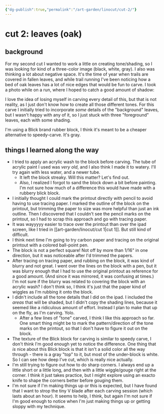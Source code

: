 ```yaml
---
{"dg-publish":true,"permalink":"/art-garden/linocut/cut-2/"}
---
```


# cut 2: leaves (oak)

## background

For my second cut I wanted to work a little on creating tone/shading, so I was looking for kind of a three-color image (black, white, gray). I also was thinking a lot about negative space. It's the time of year when trails are covered in fallen leaves, and while trail running I've been noticing how a bed of oak leaves has a lot of nice edges that would be fun to carve. I took a photo while on a run, where I hoped to catch a good amount of shadow: 

I love the idea of losing myself in carving every detail of this, but that is not reality, as I just don't know how to create all those different tones. For this carve I initially tried to incorporate _some_ details of the "background" leaves, but I wasn't happy with any of it, so I just stuck with three "foreground" leaves, each with some shading.

I'm using a Blick brand rubber block, I think it's meant to be a cheaper alternative to speedy-carve. It's gray.

## things I learned along the way

- I tried to apply an acrylic wash to the block before carving. The tube of acrylic paint I used was _very old_, and I also think I made it to watery. I'll try again with less water, and a newer tube.
	- It left the block streaky. Will this matter? Let's find out.
	- Also, I realized I forgot to sand the block down a bit before painting. I'm not sure how much of a difference this would have made with a rubbery blick block. 
- I initially thought I could mark the printout directly with pencil to avoid having to use tracing paper. I marked the outline of the block on the printout, but trimming the paper to size was more helpful than just an ink outline. Then I discovered that I couldn't see the pencil marks on the printout, so I had to scrap this approach and go with tracing paper.
- It was wayyyyy easier to trace over the printout than over the ipad screen, like I tried in [[art-garden/linocut/cut 1\|cut 1]]. But still kind of difficult. 
- I think next time I'm going to try carbon paper and tracing on the original printout with a colored ball-point pen. 
- The block is not a perfect square! Not off by more than 1/16" in one direction, but it was noticeable after I'd trimmed the papers. 
- After tracing on tracing paper, and rubbing on the block, it was kind of blurry and not great. I went over the lines on the block with a pen, but it was blurry enough that I had to use the original printout as reference for a good amount. (And since it was mirrored, it was confusing at times.) I'm not sure if the blurry was related to covering the block with an acrylic wash? I don't think so, I think it's just that the paper kind of wiggles as I'm rubbing it onto the block.
- I didn't include all the tone details that I did on the ipad. I included the _areas_ that will be shaded, but I didn't copy the shading lines, because it seemed like a ridiculous amount of effort. Instead I plan to make that up on the fly, as I'm carving. Yolo.
	- After a few lines of "tone" carved, I think I like this approach so far. One smart thing might be to mark the pattern/direction of the tone marks on the printout, so that I don't have to figure it out on the block.
- The texture of the Blick block for carving is similar to speedy carve, I don't think I'm good enough yet to notice the difference. One thing that _is_ nice about this Blick block is that it isn't a solid color all the way through - there is a gray "top" to it, but most of the under-block is white. So I can see how deep I've cut, which is really nice actually.
- I'm still trying to figure out how to do sharp corners. I always end up a little short or a little long, and then with a little wiggle/gouge right at the corner. I think it just takes practice, but I might explore using an exacto knife to shape the corners better before gouging them.
- I'm not sure if I'm making things up or this is expected, but I have found that I want to strop the tiny V blade after each carving session (which lasts about an hour). It seems to help, I think, but again I'm not sure if I'm good enough to notice when I'm just making things up or getting sloppy with my technique. 

